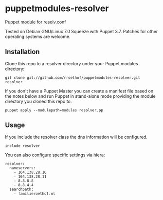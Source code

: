puppetmodules-resolver
======================

Puppet module for resolv.conf

Tested on Debian GNU/Linux 7.0 Squeeze with Puppet 3.7. 
Patches for other operating systems are welcome.


Installation
------------

Clone this repo to a resolver directory under your Puppet modules directory:

    git clone git://github.com/rroethof/puppetmodules-resolver.git resolver

If you don't have a Puppet Master you can create a manifest file
based on the notes below and run Puppet in stand-alone mode
providing the module directory you cloned this repo to:

    puppet apply --modulepath=modules resolver.pp


Usage
-----

If you include the resolver class the dns information will be configured.

    include resolver

You can also configure specific settings via hiera:

    resolver: 
      nameservers: 
        - 164.138.28.10
        - 164.138.28.11
        - 8.8.8.8
        - 8.8.4.4
      searchpath: 
        - familieroethof.nl


